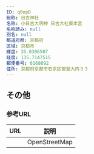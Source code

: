 ```yaml
---
ID: q0opD
総称: 日吉神社
名称: 小日吉大明神 日吉大社東本宮
名称読み: null
別名: null
都道府県: 京都府
区域: 京都市
緯度: 35.0306507
経度: 135.7147515
郵便番号: 6168092
住所: 京都府京都市右京区御室大内３３
---
```


## その他

### 参考URL

| URL | 説明          |
| --- | ------------- |
|     | OpenStreetMap |
